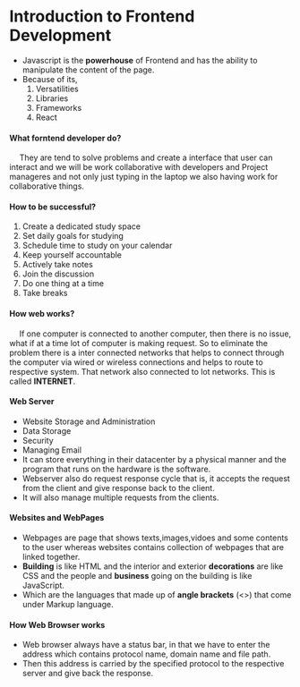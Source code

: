 # Introduction to Frontend Development
* Javascript is the **powerhouse** of Frontend and has the ability to manipulate the content of the page.
* Because of its,
    1. Versatilities
    2. Libraries
    3. Frameworks
    4. React
#### What forntend developer do?
   &emsp; They are tend to solve problems and create a interface that user can interact and we will be work collaborative with developers and Project manageres and not only just typing in the laptop we also having work for collaborative things.
#### How to be successful?
1. Create a dedicated study space 
2. Set daily goals for studying 
3. Schedule time to study on your calendar 
4. Keep yourself accountable 
5. Actively take notes 
6. Join the discussion 
7. Do one thing at a time 
8. Take breaks 
#### How web works?
&emsp; If one computer is connected to another computer, then there is no issue, what if at a time lot of computer is making request. So to eliminate the problem there is a inter connected networks that helps to connect through the computer via wired or wireless connections and helps to route to respective system. That network also connected to lot networks. This is called **INTERNET**.
#### Web Server
* Website Storage and Administration
* Data Storage
* Security
* Managing Email
* It can store everything in their datacenter by a physical manner and the program that runs on the hardware is the software.
* Webserver also do request response cycle that is, it accepts the request from the client and give response back to the client.
* It will also manage multiple requests from the clients.
#### Websites and WebPages
* Webpages are page that shows texts,images,vidoes and some contents to the user whereas websites contains collection of webpages that are linked together.
* **Building** is like HTML and the interior and exterior **decorations** are like CSS and the people and **business** going on the building is like JavaScript.
* Which are the languages that made up of **angle brackets** (<>) that come under Markup language.
#### How Web Browser works
* Web browser always have a status bar, in that we have to enter the address which contains protocol name, domain name and file path.
* Then this address is carried by the specified protocol to the respective server and give back the response.
